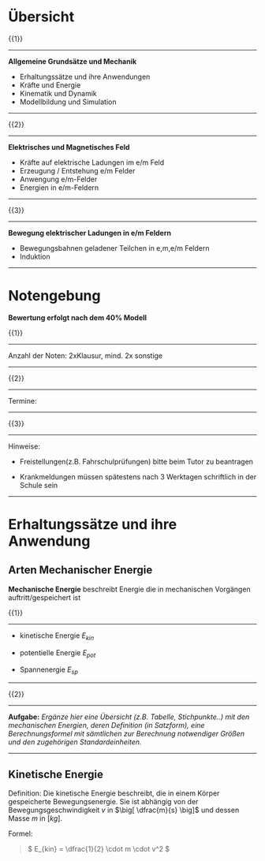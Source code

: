 <!--
author: Christian Golnik

language: de

@style
.lia-effect__circle {
    display: none !important;
}
.lia-slide__footer {
     display: none !important;
} 

@media (min-width: 600px) {
    .newspaper {
        column-count: 2;
        column-gap: 40px;
        column-rule: 1px solid lightblue;
    }
}

h1, h2, h3, h4, h5, h6 {
  column-span: all;
}

.cb {
    break-before: column;
}
@end

mode: Presentation

@onload
window.LIA.settings.font_size = 2
@end

-->

# Übersicht

{{1}}
***********
__Allgemeine Grundsätze und Mechanik__

- Erhaltungssätze und ihre Anwendungen
- Kräfte und Energie
- Kinematik und Dynamik
- Modellbildung und Simulation
***********

{{2}}
***********
__Elektrisches und Magnetisches Feld__

- Kräfte auf elektrische Ladungen im e/m Feld
- Erzeugung / Entstehung e/m Felder
- Anwengung e/m-Felder
- Energien in e/m-Feldern
***********

{{3}}
***********
__Bewegung elektrischer Ladungen in e/m Feldern__

- Bewegungsbahnen geladener Teilchen in e,m,e/m Feldern
- Induktion
***********

# Notengebung

__Bewertung erfolgt nach dem 40% Modell__

{{1}}
************
Anzahl der Noten: 2xKlausur, mind. 2x sonstige
************

{{2}}
**********
Termine:

**********

{{3}}
**********
Hinweise:

- Freistellungen(z.B. Fahrschulprüfungen) bitte beim Tutor zu beantragen

- Krankmeldungen müssen spätestens nach 3 Werktagen schriftlich in der Schule sein

**********

# Erhaltungssätze und ihre Anwendung

## Arten Mechanischer Energie

__Mechanische Energie__ beschreibt Energie die in mechanischen Vorgängen auftritt/gespeichert ist

{{1}}
********
- kinetische Energie $E_{kin}$

- potentielle Energie $E_{pot}$

- Spannenergie $E_{sp}$
********

{{2}}
********
__Aufgabe:__ _Ergänze hier eine Übersicht (z.B. Tabelle, Stichpunkte..) mit den mechanischen Energien, deren Definition (in Satzform), eine Berechnungsformel mit sämtlichen zur Berechnung notwendiger Größen und den zugehörigen Standardeinheiten._
********

## Kinetische Energie

Definition: Die kinetische Energie beschreibt, die in einem Körper gespeicherte Bewegungsenergie. Sie ist abhängig von der Bewegungsgeschwindigkeit $v$ in $\big[ \dfrac{m}{s} \big]$ und dessen Masse $m$ in $[ kg ]$.

Formel: 

> $ E_{kin} = \dfrac{1}{2} \cdot m \cdot v^2 $
